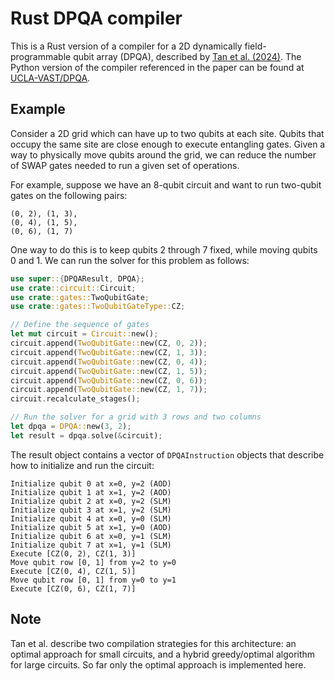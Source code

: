 # Rust DPQA compiler

This is a Rust version of a compiler for a 2D dynamically field-programmable qubit array (DPQA), described by [Tan et al. (2024)](https://arxiv.org/abs/2306.03487). The Python version of the compiler referenced in the paper can be found at [UCLA-VAST/DPQA](https://github.com/UCLA-VAST/DPQA).

## Example

Consider a 2D grid which can have up to two qubits at each site. Qubits that occupy the same site are close enough to execute entangling gates. Given a way to physically move qubits around the grid, we can reduce the number of SWAP gates needed to run a given set of operations.

For example, suppose we have an 8-qubit circuit and want to run two-qubit gates on the following pairs:
```
(0, 2), (1, 3),
(0, 4), (1, 5),
(0, 6), (1, 7)
```
One way to do this is to keep qubits 2 through 7 fixed, while moving qubits 0 and 1. We can run the solver for this problem as follows:

```rust
use super::{DPQAResult, DPQA};
use crate::circuit::Circuit;
use crate::gates::TwoQubitGate;
use crate::gates::TwoQubitGateType::CZ;
```

```rust
// Define the sequence of gates
let mut circuit = Circuit::new();
circuit.append(TwoQubitGate::new(CZ, 0, 2));
circuit.append(TwoQubitGate::new(CZ, 1, 3));
circuit.append(TwoQubitGate::new(CZ, 0, 4));
circuit.append(TwoQubitGate::new(CZ, 1, 5));
circuit.append(TwoQubitGate::new(CZ, 0, 6));
circuit.append(TwoQubitGate::new(CZ, 1, 7));
circuit.recalculate_stages();

// Run the solver for a grid with 3 rows and two columns
let dpqa = DPQA::new(3, 2);
let result = dpqa.solve(&circuit);
```
The result object contains a vector of `DPQAInstruction` objects that describe how to initialize and run the circuit:
```
Initialize qubit 0 at x=0, y=2 (AOD)
Initialize qubit 1 at x=1, y=2 (AOD)
Initialize qubit 2 at x=0, y=2 (SLM)
Initialize qubit 3 at x=1, y=2 (SLM)
Initialize qubit 4 at x=0, y=0 (SLM)
Initialize qubit 5 at x=1, y=0 (AOD)
Initialize qubit 6 at x=0, y=1 (SLM)
Initialize qubit 7 at x=1, y=1 (SLM)
Execute [CZ(0, 2), CZ(1, 3)]
Move qubit row [0, 1] from y=2 to y=0
Execute [CZ(0, 4), CZ(1, 5)]
Move qubit row [0, 1] from y=0 to y=1
Execute [CZ(0, 6), CZ(1, 7)]
```

## Note
Tan et al. describe two compilation strategies for this architecture: an optimal approach for small circuits, and a hybrid greedy/optimal algorithm for large circuits. So far only the optimal approach is implemented here.
